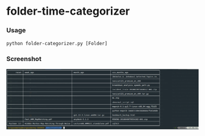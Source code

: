 # folder-time-categorizer


### Usage

```
python folder-categorizer.py [Folder]
```


### Screenshot


![Image of Yaktocat](https://raw.githubusercontent.com/Paraboly/folder-time-categorizer/master/Screenshot%20from%202019-12-04%2014-50-15.png)
